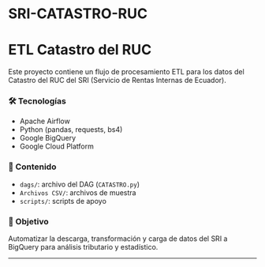 # SRI-CATASTRO-RUC
# ETL Catastro del RUC 

Este proyecto contiene un flujo de procesamiento ETL para los datos del Catastro del RUC del SRI (Servicio de Rentas Internas de Ecuador).

### 🛠 Tecnologías
- Apache Airflow
- Python (pandas, requests, bs4)
- Google BigQuery
- Google Cloud Platform

### 📂 Contenido
- `dags/`: archivo del DAG (`CATASTRO.py`)
- `Archivos CSV/`: archivos de muestra
- `scripts/`: scripts de apoyo

### 📌 Objetivo
Automatizar la descarga, transformación y carga de datos del SRI a BigQuery para análisis tributario y estadístico.

---
